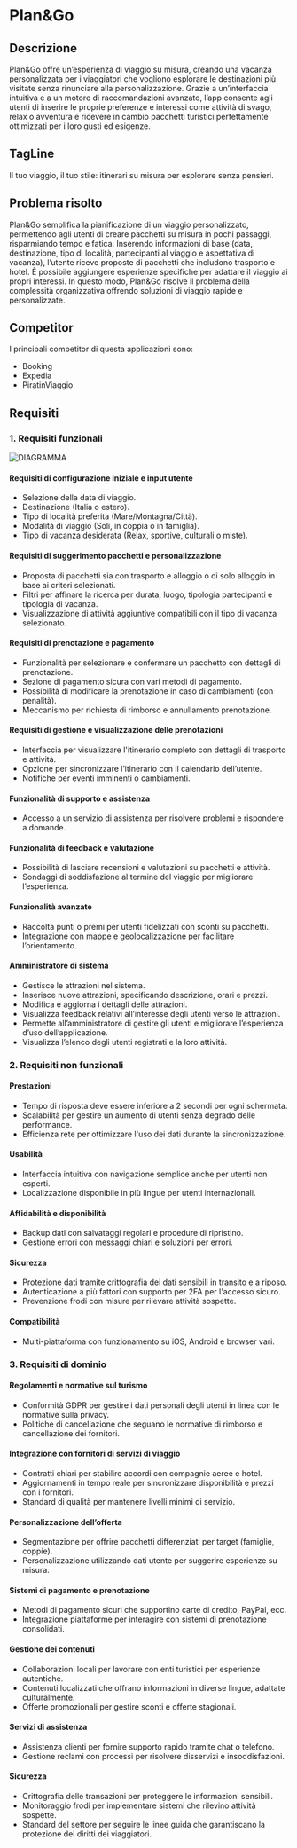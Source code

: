 # Plan&Go
## Descrizione
Plan&Go offre un’esperienza di viaggio su misura, creando una vacanza personalizzata per i viaggiatori che vogliono esplorare le destinazioni più visitate senza rinunciare alla personalizzazione. Grazie a un’interfaccia intuitiva e a un motore di raccomandazioni avanzato, l’app consente agli utenti di inserire le proprie preferenze e interessi come attività di svago, relax o avventura e ricevere in cambio pacchetti turistici perfettamente ottimizzati per i loro gusti ed esigenze. 
## TagLine
Il tuo viaggio, il tuo stile: itinerari su misura per esplorare senza pensieri.
## Problema risolto
Plan&Go semplifica la pianificazione di un viaggio personalizzato, permettendo agli utenti di creare pacchetti su misura in pochi passaggi, risparmiando tempo e fatica. Inserendo informazioni di base (data, destinazione, tipo di località, partecipanti al viaggio e aspettativa di vacanza), l’utente riceve proposte di pacchetti che includono trasporto e hotel. È possibile aggiungere esperienze specifiche per adattare il viaggio ai propri interessi. In questo modo, Plan&Go risolve il problema della complessità organizzativa offrendo soluzioni di viaggio rapide e personalizzate.
## Competitor
I principali competitor di questa applicazioni sono:
- Booking
- Expedia
- PiratinViaggio
## Requisiti
### 1. Requisiti funzionali
![DIAGRAMMA](https://github.com/user-attachments/assets/87b7e6a0-303b-42de-9e00-8b06628c86be)
#### Requisiti di configurazione iniziale e input utente
- Selezione della data di viaggio.
- Destinazione (Italia o estero).
- Tipo di località preferita (Mare/Montagna/Città).
- Modalità di viaggio (Soli, in coppia o in famiglia).
- Tipo di vacanza desiderata (Relax, sportive, culturali o miste).
#### Requisiti di suggerimento pacchetti e personalizzazione
- Proposta di pacchetti sia con trasporto e alloggio o di solo alloggio in base ai criteri selezionati.
- Filtri per affinare la ricerca per durata, luogo, tipologia partecipanti e tipologia di vacanza.
- Visualizzazione di attività aggiuntive compatibili con il tipo di vacanza selezionato.
#### Requisiti di prenotazione e pagamento
- Funzionalità per selezionare e confermare un pacchetto con dettagli di prenotazione.
- Sezione di pagamento sicura con vari metodi di pagamento.
- Possibilità di modificare la prenotazione in caso di cambiamenti (con penalità).
- Meccanismo per richiesta di rimborso e annullamento prenotazione.
#### Requisiti di gestione e visualizzazione delle prenotazioni
- Interfaccia per visualizzare l'itinerario completo con dettagli di trasporto e attività.
- Opzione per sincronizzare l’itinerario con il calendario dell’utente.
- Notifiche per eventi imminenti o cambiamenti.
#### Funzionalità di supporto e assistenza
- Accesso a un servizio di assistenza per risolvere problemi e rispondere a domande.
#### Funzionalità di feedback e valutazione
- Possibilità di lasciare recensioni e valutazioni su pacchetti e attività.
- Sondaggi di soddisfazione al termine del viaggio per migliorare l’esperienza.
#### Funzionalità avanzate
- Raccolta punti o premi per utenti fidelizzati con sconti su pacchetti.
- Integrazione con mappe e geolocalizzazione per facilitare l’orientamento.
#### Amministratore di sistema
- Gestisce le attrazioni nel sistema.
- Inserisce nuove attrazioni, specificando descrizione, orari e prezzi.
- Modifica e aggiorna i dettagli delle attrazioni.
- Visualizza feedback relativi all’interesse degli utenti verso le attrazioni.
- Permette all’amministratore di gestire gli utenti e migliorare l’esperienza d’uso dell’applicazione.
- Visualizza l’elenco degli utenti registrati e la loro attività.
### 2. Requisiti non funzionali 
#### Prestazioni
- Tempo di risposta deve essere inferiore a 2 secondi per ogni schermata.
- Scalabilità per gestire un aumento di utenti senza degrado delle performance.
- Efficienza rete per ottimizzare l'uso dei dati durante la sincronizzazione.
#### Usabilità
- Interfaccia intuitiva con navigazione semplice anche per utenti non esperti.
- Localizzazione disponibile in più lingue per utenti internazionali.
#### Affidabilità e disponibilità
- Backup dati con salvataggi regolari e procedure di ripristino.
- Gestione errori con messaggi chiari e soluzioni per errori.
#### Sicurezza
- Protezione dati tramite crittografia dei dati sensibili in transito e a riposo.
- Autenticazione a più fattori con supporto per 2FA per l'accesso sicuro.
- Prevenzione frodi con misure per rilevare attività sospette.
#### Compatibilità
- Multi-piattaforma con funzionamento su iOS, Android e browser vari.
### 3. Requisiti di dominio
#### Regolamenti e normative sul turismo
- Conformità GDPR per gestire i dati personali degli utenti in linea con le normative sulla privacy.
- Politiche di cancellazione che seguano le normative di rimborso e cancellazione dei fornitori.
#### Integrazione con fornitori di servizi di viaggio
- Contratti chiari per stabilire accordi con compagnie aeree e hotel.
- Aggiornamenti in tempo reale per sincronizzare disponibilità e prezzi con i fornitori.
- Standard di qualità per mantenere livelli minimi di servizio.
#### Personalizzazione dell’offerta
- Segmentazione per offrire pacchetti differenziati per target (famiglie, coppie).
- Personalizzazione utilizzando dati utente per suggerire esperienze su misura.
#### Sistemi di pagamento e prenotazione
- Metodi di pagamento sicuri che supportino carte di credito, PayPal, ecc.
- Integrazione piattaforme per interagire con sistemi di prenotazione consolidati.
#### Gestione dei contenuti
- Collaborazioni locali per lavorare con enti turistici per esperienze autentiche.
- Contenuti localizzati che offrano informazioni in diverse lingue, adattate culturalmente.
- Offerte promozionali per gestire sconti e offerte stagionali.
#### Servizi di assistenza
- Assistenza clienti per fornire supporto rapido tramite chat o telefono.
- Gestione reclami con processi per risolvere disservizi e insoddisfazioni.
#### Sicurezza
- Crittografia delle transazioni per proteggere le informazioni sensibili.
- Monitoraggio frodi per implementare sistemi che rilevino attività sospette.
- Standard del settore per seguire le linee guida che garantiscano la protezione dei diritti dei viaggiatori.

